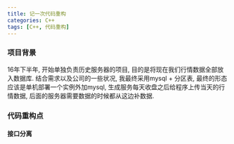 ```yaml
---
title: 记一次代码重构
categories: C++
tags: [C++, 代码重构]
---
```


### 项目背景
16年下半年, 开始单独负责历史服务器的项目, 目的是将现在我们行情数据全部放入数据库. 结合需求以及公司的一些状况, 我最终采用mysql + 分区表, 最终的形态应该是单机部署一个实例外加mysql, 生成服务每天收盘之后给程序上传当天的行情数据, 后面的服务器需要数据的时候都从这边补数据.

### 代码重构点

#### 接口分离
